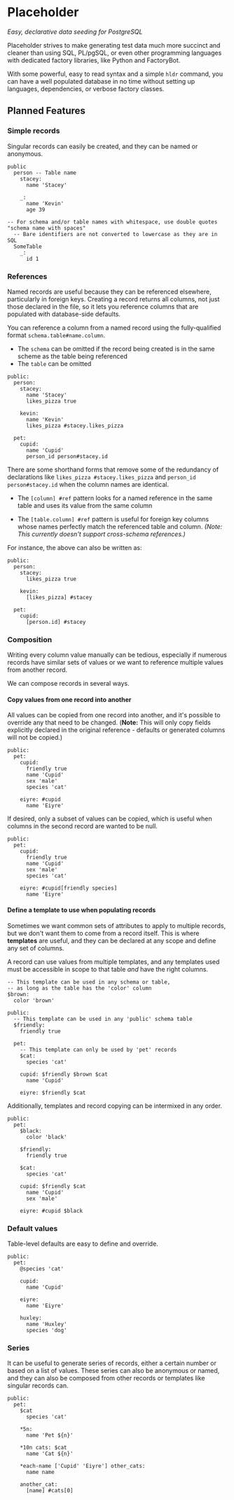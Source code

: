 # Placeholder

*Easy, declarative data seeding for PostgreSQL*

Placeholder strives to make generating test data much more succinct
and cleaner than using SQL, PL/pgSQL, or even other programming languages
with dedicated factory libraries, like Python and FactoryBot.

With some powerful, easy to read syntax and a simple `hldr` command,
you can have a well populated database in no time without setting up
languages, dependencies, or verbose factory classes.

## Planned Features

### Simple records

Singular records can easily be created, and they can be named or anonymous.

```
public
  person -- Table name
    stacey:
      name 'Stacey'

    _:
      name 'Kevin'
      age 39

-- For schema and/or table names with whitespace, use double quotes
"schema name with spaces"
  -- Bare identifiers are not converted to lowercase as they are in SQL
  SomeTable
    _:
      id 1
```

### References

Named records are useful because they can be referenced elsewhere,
particularly in foreign keys. Creating a record returns all columns,
not just those declared in the file, so it lets you reference columns
that are populated with database-side defaults.

You can reference a column from a named record using the
fully-qualified format `schema.table#name.column`.

- The `schema` can be omitted if the record being created is in the same
scheme as the table being referenced
- The `table` can be omitted


```
public:
  person:
    stacey:
      name 'Stacey'
      likes_pizza true

    kevin:
      name 'Kevin'
      likes_pizza #stacey.likes_pizza

  pet:
    cupid:
      name 'Cupid'
      person_id person#stacey.id
```

There are some shorthand forms that remove some of the redundancy
of declarations like `likes_pizza #stacey.likes_pizza` and
`person_id person#stacey.id` when the column names are identical.

- The `[column] #ref` pattern looks for a named reference
in the same table and uses its value from the same column

- The `[table.column] #ref` pattern is useful for foreign key
columns whose names perfectly match the referenced table
and column. *(Note: This currently doesn't support cross-schema references.)*

For instance, the above can also be written as:

```
public:
  person:
    stacey:
      likes_pizza true

    kevin:
      [likes_pizza] #stacey

  pet:
    cupid:
      [person.id] #stacey
```

### Composition

Writing every column value manually can be tedious, especially if
numerous records have similar sets of values or we want to reference
multiple values from another record.

We can compose records in several ways.

#### Copy values from one record into another

All values can be copied from one record into another,
and it's possible to override any that need to be changed.
(**Note:** This will only copy fields explicitly declared in the
original reference - defaults or generated columns will not be copied.)

```
public:
  pet:
    cupid:
      friendly true
      name 'Cupid'
      sex 'male'
      species 'cat'

    eiyre: #cupid
      name 'Eiyre'
```

If desired, only a subset of values can be copied,
which is useful when columns in the second record are wanted
to be null.

```
public:
  pet:
    cupid:
      friendly true
      name 'Cupid'
      sex 'male'
      species 'cat'

    eiyre: #cupid[friendly species]
      name 'Eiyre'
```

#### Define a template to use when populating records

Sometimes we want common sets of attributes to apply to multiple records,
but we don't want them to come from a record itself.
This is where **templates** are useful, and they can be declared at any
scope and define any set of columns.

A record can use values from multiple templates, and any templates used
must be accessible in scope to that table *and* have the right columns.

```
-- This template can be used in any schema or table,
-- as long as the table has the 'color' column
$brown:
  color 'brown'

public:
  -- This template can be used in any 'public' schema table
  $friendly:
    friendly true

  pet:
    -- This template can only be used by 'pet' records
    $cat:
      species 'cat'

    cupid: $friendly $brown $cat
      name 'Cupid'

    eiyre: $friendly $cat
```

Additionally, templates and record copying can be intermixed in any order.

```
public:
  pet:
    $black:
      color 'black'

    $friendly:
      friendly true

    $cat:
      species 'cat'

    cupid: $friendly $cat
      name 'Cupid'
      sex 'male'

    eiyre: #cupid $black
```

### Default values

Table-level defaults are easy to define and override.

```
public:
  pet:
    @species 'cat'

    cupid:
      name 'Cupid'

    eiyre:
      name 'Eiyre'

    huxley:
      name 'Huxley'
      species 'dog'
```

### Series

It can be useful to generate series of records, either a certain number
or based on a list of values.
These series can also be anonymous or named, and they can also
be composed from other records or templates like singular records can.

```
public:
  pet:
    $cat
      species 'cat'

    *5n:
      name 'Pet ${n}'

    *10n cats: $cat
      name 'Cat ${n}'

    *each-name ['Cupid' 'Eiyre'] other_cats:
      name name

    another_cat:
      [name] #cats[0]
```
